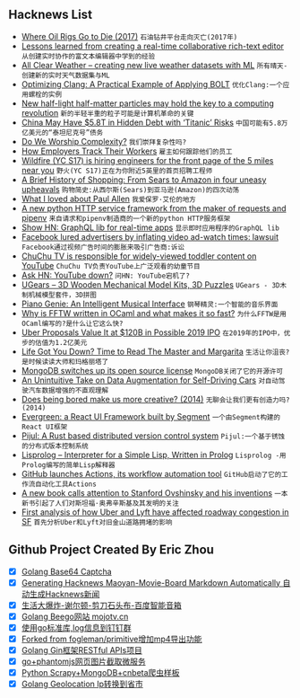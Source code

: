 ## Hacknews List


- [Where Oil Rigs Go to Die (2017)](https://www.theguardian.com/business/2017/may/02/where-oil-rigs-go-to-die)  `石油钻井平台走向灭亡(2017年)`
- [Lessons learned from creating a real-time collaborative rich-text editor](https://ckeditor.com/blog/Lessons-learned-from-creating-a-rich-text-editor-with-real-time-collaboration/)  `从创建实时协作的富文本编辑器中学到的经验`
- [All Clear Weather – creating new live weather datasets with ML](https://www.allclearweather.com/)  `所有晴天-创建新的实时天气数据集与ML`
- [Optimizing Clang: A Practical Example of Applying BOLT](https://github.com/facebookincubator/BOLT/blob/master/docs/OptimizingClang.md#optimizing-clang--a-practical-example-of-applying-bolt)  `优化Clang:一个应用螺栓的实例`
- [New half-light half-matter particles may hold the key to a computing revolution](https://www.exeter.ac.uk/news/featurednews/title_686973_en.html)  `新的半轻半重的粒子可能是计算机革命的关键`
- [China May Have $5.8T in Hidden Debt with ‘Titanic’ Risks](https://www.bloomberg.com/news/articles/2018-10-16/china-may-have-5-8-trillion-in-hidden-debt-with-titanic-risks)  `中国可能有5.8万亿美元的“泰坦尼克号”债务`
- [Do We Worship Complexity?](https://www.innoq.com/de/blog/do-we-worship-complexity/)  `我们崇拜复杂性吗?`
- [How Employers Track Their Workers](https://www.theatlantic.com/business/archive/2018/10/employee-surveillance/568159/?single_page=true)  `雇主如何跟踪他们的员工`
- [Wildfire (YC S17) is hiring engineers for the front page of the 5 miles near you](item?id=18235628)  `野火(YC S17)正在为你附近5英里的首页招聘工程师`
- [A Brief History of Shopping: From Sears to Amazon in four uneasy upheavals](https://www.city-journal.org/brief-history-shopping-16232.html)  `购物简史:从西尔斯(Sears)到亚马逊(Amazon)的四次动荡`
- [What I loved about Paul Allen](https://www.gatesnotes.com/About-Bill-Gates/Remembering-Paul-Allen?WT.mc_id=10_16_2018_10_PaulAllen_BG-TW_&amp;WT.tsrc=BGTW&amp;linkId=58288095)  `我爱保罗·艾伦的地方`
- [A new python HTTP service framework from the maker of requests and pipenv](http://python-responder.org)  `来自请求和pipenv制造商的一个新的python HTTP服务框架`
- [Show HN: GraphQL lib for real-time apps](https://github.com/tjmehta/primus-graphql)  `显示即时应用程序的GraphQL lib`
- [Facebook lured advertisers by inflating video ad-watch times: lawsuit](https://www.mercurynews.com/2018/10/16/facebook-lured-advertisers-by-inflating-ad-watch-times-up-to-900-percent-lawsuit/)  `Facebook通过视频广告时间的膨胀来吸引广告商:诉讼`
- [ChuChu TV is responsible for widely-viewed toddler content on YouTube](https://www.theatlantic.com/magazine/archive/2018/11/raised-by-youtube/570838/)  `ChuChu TV负责YouTube上广泛观看的幼童节目`
- [Ask HN: YouTube down?](item?id=18234750)  `问HN: YouTube宕机了?`
- [UGears – 3D Wooden Mechanical Model Kits, 3D Puzzles](https://ugears.us/)  `UGears - 3D木制机械模型套件，3D拼图`
- [Piano Genie: An Intelligent Musical Interface](https://magenta.tensorflow.org/pianogenie)  `钢琴精灵:一个智能的音乐界面`
- [Why is FFTW written in OCaml and what makes it so fast?](https://www.quora.com/Why-is-FFTW-written-in-OCaml-and-what-makes-it-so-fast?share=1)  `为什么FFTW是用OCaml编写的?是什么让它这么快?`
- [Uber Proposals Value It at $120B in Possible 2019 IPO](https://www.wsj.com/articles/uber-proposals-value-company-at-120-billion-in-a-possible-ipo-1539690343)  `在2019年的IPO中，优步的估值为1.2亿美元`
- [Life Got You Down? Time to Read The Master and Margarita](https://lithub.com/life-got-you-down-time-to-read-the-master-and-margarita/)  `生活让你沮丧?是时候读读大师和玛格丽塔了`
- [MongoDB switches up its open source license](https://techcrunch.com/2018/10/16/mongodb-switches-up-its-open-source-license/)  `MongoDB关闭了它的开源许可`
- [An Unintuitive Take on Data Augmentation for Self-Driving Cars](https://towardsdatascience.com/when-conventional-wisdom-fails-revisiting-data-augmentation-for-self-driving-cars-4831998c5509)  `对自动驾驶汽车数据增强的不直观理解`
- [Does being bored make us more creative? (2014)](https://fermatslibrary.com/s/does-being-bored-make-us-more-creative)  `无聊会让我们更有创造力吗?(2014)`
- [Evergreen: a React UI Framework built by Segment](https://evergreen.segment.com)  `一个由Segment构建的React UI框架`
- [Pijul: A Rust based distributed version control system](https://pijul.org/posts/2018-04-21-pijul-0.10/)  `Pijul:一个基于锈蚀的分布式版本控制系统`
- [Lisprolog – Interpreter for a Simple Lisp, Written in Prolog](https://www.metalevel.at/lisprolog/)  `Lisprolog -用Prolog编写的简单Lisp解释器`
- [GitHub launches Actions, its workflow automation tool](https://techcrunch.com/2018/10/16/github-launches-actions-its-workflow-automation-tool/)  `GitHub启动了它的工作流自动化工具Actions`
- [A new book calls attention to Stanford Ovshinsky and his inventions](https://www.smithsonianmag.com/innovation/stanford-ovshinsky-might-be-the-most-prolific-inventor-youve-never-heard-of-180970276/?no-ist)  `一本新书引起了人们对斯坦福·奥弗辛斯基及其发明的关注`
- [First analysis of how Uber and Lyft have affected roadway congestion in SF](https://www.sfcta.org/emerging-mobility/tncs-and-congestion)  `首先分析Uber和Lyft对旧金山道路拥堵的影响`

## Github Project Created By Eric Zhou

- [x] [Golang Base64 Captcha](https://github.com/mojocn/base64Captcha)
- [x] [Generating Hacknews Maoyan-Movie-Board Markdown Automatically 自动生成Hacknews新闻](https://github.com/dejavuzhou/md-genie)
- [x] [生活大爆炸-谢尔顿-剪刀石头布-百度智能音箱](https://github.com/mojocn/dueros-bang-game)
- [x] [Golang Beego网站 mojotv.cn](https://github.com/mojocn/www.mojotv.cn)
- [x] [使用go标准库,log信息到钉钉群](https://github.com/mojocn/dooger)
- [x] [Forked from fogleman/primitive增加mp4导出功能](https://github.com/mojocn/primitive)
- [x] [Golang Gin框架RESTful APIs项目](https://github.com/JJJJJJJerk/ezier-golang-web-api-framework)
- [x] [go+phantomjs网页图片截取微服务](https://github.com/mojocn/screen_shot)
- [x] [Python Scrapy+MongoDB+cnbeta爬虫样板](https://github.com/mojocn/scrapy_mongodb_boilerplate_cnbeta)
- [x] [Golang Geolocation Ip转换到省市](https://github.com/mojocn/ip2location)